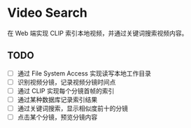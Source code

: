 # Video Search

在 Web 端实现 CLIP 索引本地视频，并通过关键词搜索视频内容。

## TODO

- [ ] 通过 File System Access 实现读写本地工作目录
- [ ] 识别视频分镜，记录视频分镜时间点
- [ ] 通过 CLIP 实现每个分镜首帧的索引
- [ ] 通过某种数据库记录索引结果
- [ ] 通过关键词搜索，显示相似度前十的分镜
- [ ] 点击某个分镜，预览分镜内容
